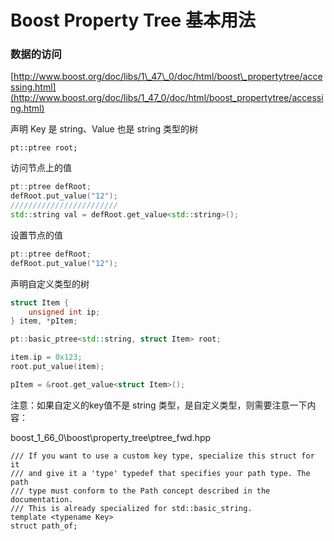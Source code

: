# Boost Property Tree 基本用法

### 数据的访问

[http://www.boost.org/doc/libs/1\_47\_0/doc/html/boost\_propertytree/accessing.html](http://www.boost.org/doc/libs/1_47_0/doc/html/boost_propertytree/accessing.html)

声明 Key 是 string、Value 也是 string 类型的树

```
pt::ptree root;
```

访问节点上的值

```cpp
pt::ptree defRoot;
defRoot.put_value("12");
////////////////////////
std::string val = defRoot.get_value<std::string>();
```

设置节点的值

```cpp
pt::ptree defRoot;
defRoot.put_value("12");
```

声明自定义类型的树

```cpp
struct Item {
    unsigned int ip;
} item, *pItem;

pt::basic_ptree<std::string, struct Item> root;

item.ip = 0x123;
root.put_value(item);

pItem = &root.get_value<struct Item>();
```

注意：如果自定义的key值不是 string 类型，是自定义类型，则需要注意一下内容：

boost\_1\_66\_0\boost\property\_tree\ptree\_fwd.hpp

```
/// If you want to use a custom key type, specialize this struct for it
/// and give it a 'type' typedef that specifies your path type. The path
/// type must conform to the Path concept described in the documentation.
/// This is already specialized for std::basic_string.
template <typename Key>
struct path_of;
```



